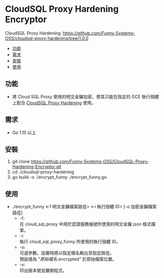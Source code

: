 # CloudSQL Proxy Hardening Encryptor
CloudSQL Proxy Hardening:
  https://github.com/Funny-Systems-OSS/cloudsql-proxy-hardening/tree/1.0.0
+ [功能](#功能)
+ [需求](#需求)
+ [安裝](#安裝)
+ [使用](#使用)
## 功能
+ 將 Cloud SQL Proxy 使用的明文金鑰加密，使其只能在指定的 GCE 執行個體上配合 [CloudSQL Proxy Hardening](https://github.com/Funny-Systems-OSS/cloudsql-proxy-hardening/tree/1.0.0) 使用。
## 需求
+ Go 1.15 以上
## 安裝
1. git clone https://github.com/Funny-Systems-OSS/CloudSQL-Proxy-Hardening-Encryptor.git
2. cd ./cloudsql-proxy-hardening
3. go build -o ./encrypt_funny ./encrypt_funny.go
## 使用
+ ./encrypt_funny <-f 明文金鑰檔案路徑> <-i 執行個體 ID> [-o 加密金鑰檔案路徑]
  + -f:\
    在 cloud_sql_proxy 中用於認證服務帳號所使用的明文金鑰 json 格式檔案。
  + -i:\
    執行 cloud_sql_proxy_funny 所使用的執行個體 ID。
  + -o:\
    可選參數。設置時將以指定檔名輸出至指定路徑。\
    預設值為 "*原始檔名*.encrypted" 於原始檔案位置。
  + -v:\
    印出版本號並離開程式。
